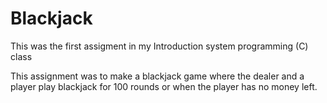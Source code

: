 # Blackjack


This was the first assigment in my Introduction system programming (C) class



This assignment was to make a blackjack game where the dealer and a player play blackjack for 100 rounds or when the player has no money left. 
